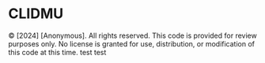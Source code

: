 # CLIDMU
© [2024] [Anonymous]. All rights reserved.
This code is provided for review purposes only. No license is granted for use, distribution, or modification of this code at this time.
test
test
